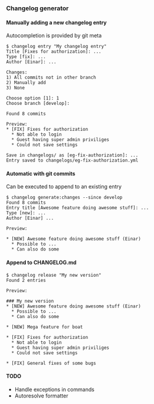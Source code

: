 ### Changelog generator

#### Manually adding a new changelog entry
Autocompletion is provided by git meta
```
$ changelog entry "My changelog entry"
Title [Fixes for authorization]: ...
Type [fix]: ...
Author [Einar]: ...

Changes:
1) All commits not in other branch
2) Manually add
3) None

Choose option [1]: 1
Choose branch [develop]: 

Found 8 commits

Preview: 
* [FIX] Fixes for authorization
  * Not able to login
  * Guest having super admin priviliges
  * Could not save settings
  
Save in changelogs/ as [eg-fix-authorization]: ...
Entry saved to changelogs/eg-fix-authorization.yml
```

#### Automatic with git commits
Can be executed to append to an existing entry
```
$ changelog generate:changes --since develop
Found 8 commits
Entry title [Awesome feature doing awesome stuff]: ...
Type [new]: ...
Author [Einar] ...

Preview:

* [NEW] Awesome feature doing awesome stuff (Einar)
  * Possible to ...
  * Can also do some
```

#### Append to CHANGELOG.md
```
$ changelog release "My new version"
Found 2 entries

Preview:

### My new version
* [NEW] Awesome feature doing awesome stuff (Einar)
  * Possible to ...
  * Can also do some

* [NEW] Mega feature for boat

* [FIX] Fixes for authorization
  * Not able to login
  * Guest having super admin priviliges
  * Could not save settings

* [FIX] General fixes of some bugs
```

#### TODO
 * Handle exceptions in commands
 * Autoresolve formatter
